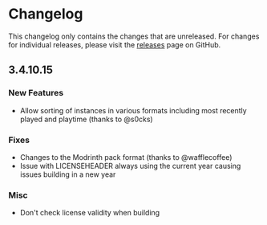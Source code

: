 # Changelog

This changelog only contains the changes that are unreleased. For changes for individual releases, please visit the
[releases](https://github.com/ATLauncher/ATLauncher/releases) page on GitHub.

## 3.4.10.15

### New Features
- Allow sorting of instances in various formats including most recently played and playtime (thanks to @s0cks)

### Fixes
- Changes to the Modrinth pack format (thanks to @wafflecoffee)
- Issue with LICENSEHEADER always using the current year causing issues building in a new year

### Misc
- Don't check license validity when building
